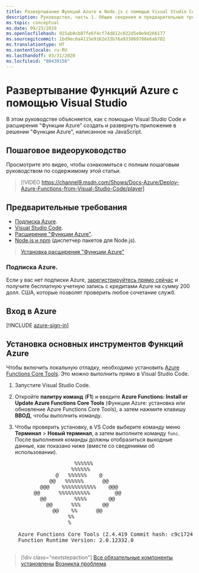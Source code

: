 ```yaml
---
title: Развертывание Функций Azure в Node.js с помощью Visual Studio Code
description: Руководство, часть 1. Общие сведения и предварительные требования.
ms.topic: conceptual
ms.date: 09/23/2019
ms.openlocfilehash: 915ab0cb07fe6f4cf74d812c022d5e0e9d266177
ms.sourcegitcommit: 1bd9ec6a4115e9162e33b76a933869788e6ab702
ms.translationtype: HT
ms.contentlocale: ru-RU
ms.lasthandoff: 03/31/2020
ms.locfileid: "80439156"
---
```

# <a name="deploy-azure-functions-from-visual-studio-code"></a>Развертывание Функций Azure с помощью Visual Studio

В этом руководстве объясняется, как с помощью Visual Studio Code и расширения "Функции Azure" создать и развернуть приложение в решении "Функции Azure", написанное на JavaScript.

## <a name="walkthrough-video"></a>Пошаговое видеоруководство

Просмотрите это видео, чтобы ознакомиться с полным пошаговым руководством по содержимому этой статьи.

> [!VIDEO https://channel9.msdn.com/Shows/Docs-Azure/Deploy-Azure-Functions-from-Visual-Studio-Code/player]

## <a name="prerequisites"></a>Предварительные требования

- [Подписка Azure](#azure-subscription).
- [Visual Studio Code](https://code.visualstudio.com/).
- [Расширение "Функции Azure"](vscode:extension/ms-azuretools.vscode-azurefunctions).
- [Node.js и npm](https://nodejs.org/en/download) (диспетчер пакетов для Node.js).

> <a class="tutorial-install-extension-btn" href="vscode:extension/ms-azuretools.vscode-azurefunctions">Установка расширения "Функции Azure"</a>

### <a name="azure-subscription"></a>Подписка Azure.

Если у вас нет подписки Azure, [зарегистрируйтесь прямо сейчас](https://azure.microsoft.com/free/?utm_source=campaign&utm_campaign=vscode-tutorial-functions-extension&mktingSource=vscode-tutorial-functions-extension) и получите бесплатную учетную запись с кредитами Azure на сумму 200 долл. США, которые позволят проверить любое сочетание служб.

## <a name="sign-in-to-azure"></a>Вход в Azure

[!INCLUDE [azure-sign-in](includes/azure-sign-in.md)]

## <a name="install-the-azure-functions-core-tools"></a>Установка основных инструментов Функций Azure

Чтобы включить локальную отладку, необходимо установить [Azure Functions Core Tools](https://github.com/Azure/azure-functions-core-tools). Это можно выполнить прямо в Visual Studio Code.

1. Запустите Visual Studio Code.

1. Откройте **палитру команд** (**F1**) и введите **Azure Functions: Install or Update Azure Functions Core Tools** (Функции Azure: установка или обновление Azure Functions Core Tools), а затем нажмите клавишу **ВВОД**, чтобы выполнить команду.

1. Чтобы проверить установку, в VS Code выберите команду меню **Терминал** > **Новый терминал**, а затем выполните команду `func`. После выполнения команды должны отобразиться выходные данные, как показано ниже (вместе со сведениями об использовании).

    <pre>
                      %%%%%%
                     %%%%%%
                @   %%%%%%    @
              @@   %%%%%%      @@
           @@@    %%%%%%%%%%%    @@@
         @@      %%%%%%%%%%        @@
           @@         %%%%       @@
             @@      %%%       @@
               @@    %%      @@
                    %%
                    %

    Azure Functions Core Tools (2.4.419 Commit hash: c9c1724d002bd90b2e6b41393915ea3a26bcf0ce)
    Function Runtime Version: 2.0.12332.0
    </pre>

> [!div class="nextstepaction"]
> [Все обязательные компоненты установлены](tutorial-vscode-serverless-node-02.md) [Возникла проблема](https://www.research.net/r/PWZWZ52?tutorial=node-deployment-azurefunctions&step=getting-started)

